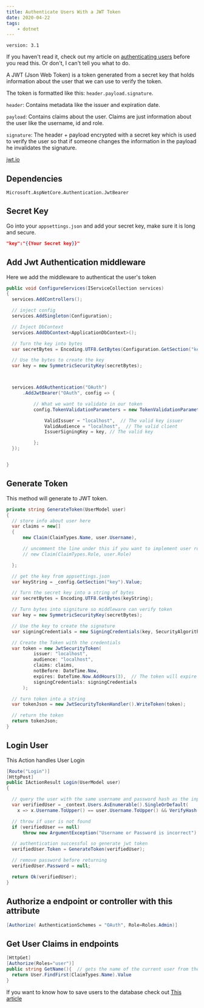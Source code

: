 ```yaml
---
title: Authenticate Users With a JWT Token
date: 2020-04-22
tags:
    - dotnet
---
```


`version: 3.1`

If you haven't read it, check out my article on [authenticating users](/2020/04/21/jwtauth/) before you read this. Or don't, I can't tell you what to do.

A JWT (Json Web Token) is a token generated from a secret key that holds information about the user that we can use to verify the token.

The token is formatted like this: `header.payload.signature`.

`header`: Contains metadata like the issuer and expiration date.

`payload`: Contains claims about the user. Claims are just information about the user like the username, id and role.

`signature`: The header + payload encrypted with a secret key which is used to verify the user so that if someone changes the information in the payload he invalidates the signature.

[jwt.io](http://jwt.io)

## Dependencies

    Microsoft.AspNetCore.Authentication.JwtBearer

## Secret Key

Go into your `appsettings.json` and add your secret key, make sure it is long and secure.

```json
"key":"{{Your Secret key}}"
```

## Add Jwt Authentication middleware

Here we add the middleware to authenticat the user's token

```csharp
public void ConfigureServices(IServiceCollection services)
{
  services.AddControllers();

  // inject config
  services.AddSingleton(Configuration);

  // Inject DbContext
  services.AddDbContext<ApplicationDbContext>();

  // Turn the key into bytes
  var secretBytes = Encoding.UTF8.GetBytes(Configuration.GetSection("key").Value);

  // Use the bytes to create the key
  var key = new SymmetricSecurityKey(secretBytes);



  services.AddAuthentication("OAuth")
      .AddJwtBearer("OAuth", config => {

          // What we want to validate in our token
          config.TokenValidationParameters = new TokenValidationParameters() {

              ValidIssuer = "localhost",  // The valid key issuer
              ValidAudience = "localhost",  // The valid client
              IssuerSigningKey = key, // The valid key

          };
  });


}
```

## Generate Token

This method will generate to JWT token.

```csharp
private string GenerateToken(UserModel user)
{
  // store info about user here
  var claims = new[]
  {
      new Claim(ClaimTypes.Name, user.Username),

      // uncomment the line under this if you want to implement user roles
      // new Claim(ClaimTypes.Role, user.Role)

  };

  // get the key from appsettings.json
  var keyString = _config.GetSection("key").Value;

  // Turn the secret key into a string of bytes
  var secretBytes = Encoding.UTF8.GetBytes(keyString);

  // Turn bytes into signiture so middleware can verify token
  var key = new SymmetricSecurityKey(secretBytes);

  // Use the key to create the signature
  var signingCredentials = new SigningCredentials(key, SecurityAlgorithms.HmacSha256);

  // Create the Token with the credentials
  var token = new JwtSecurityToken(
          issuer: "localhost",
          audience: "localhost",
          claims: claims,
          notBefore: DateTime.Now,
          expires: DateTime.Now.AddHours(3),  // The token will expire in three hours
          signingCredentials: signingCredentials
      );

  // turn token into a string
  var tokenJson = new JwtSecurityTokenHandler().WriteToken(token);

  // return the token
  return tokenJson;
}
```

## Login User

This Action handles User Login

```csharp
[Route("Login")]
[HttpPost]
public IActionResult Login(UserModel user)
{

  // query the user with the same username and password hash as the input
  var verifiedUser = _context.Users.AsEnumerable().SingleOrDefault(
    x => x.Username.ToUpper() == user.Username.ToUpper() && VerifyHash(x.Password, user.Password));

  // throw if user is not found
  if (verifiedUser == null)
      throw new ArgumentException("Username or Password is incorrect")

  // authentication successful so generate jwt token
  verifiedUser.Token = GenerateToken(verifiedUser);

  // remove password before returning
  verifiedUser.Password = null;

  return Ok(verifiedUser);
}
```

## Authorize a endpoint or controller with this attribute

```csharp
[Authorize( AuthenticationSchemes = "OAuth", Role=Roles.Admin)]
```

## Get User Claims in endpoints

```csharp
[HttpGet]
[Authorize(Roles="user")]
public string GetName(){  // gets the name of the current user from the jwt token
  return User.FindFirst(ClaimTypes.Name).Value
}
```

If you want to know how to save users to the database check out [This article](/2020/04/21/registerusers/)
